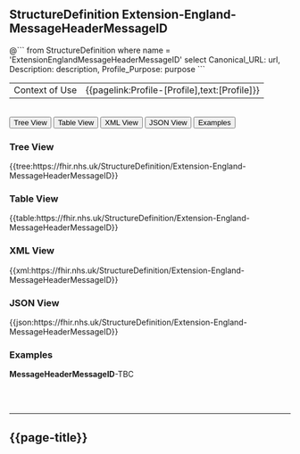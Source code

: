 ## StructureDefinition Extension-England-MessageHeaderMessageID

<div id="transpose">
@```
from
	StructureDefinition
where
	name = 'ExtensionEnglandMessageHeaderMessageID'
select
	Canonical_URL: url,
	Description: description,
	Profile_Purpose: purpose
```

<table id="addToTranspose">
<tr><td>Context of Use</td>
<td>{{pagelink:Profile-[Profile],text:[Profile]}}</td>
</tr>
</table>

</div>
<br>

<div class="tab">
 <button class="tablinks active" onclick="openTab(event, 'Tree View')">Tree View</button>
   <button class="tablinks" onclick="openTab(event, 'Table View')">Table View</button>
   <button class="tablinks" onclick="openTab(event, 'XML View')">XML View</button>
   <button class="tablinks" onclick="openTab(event, 'JSON View')">JSON View</button>
  <button class="tablinks" onclick="openTab(event, 'Examples')">Examples</button>
</div>

<div id="Tree View" class="tabcontent" style="display:block">
  <h3>Tree View</h3>
{{tree:https://fhir.nhs.uk/StructureDefinition/Extension-England-MessageHeaderMessageID}}
</div>
<div id="Table View" class="tabcontent">
  <h3>Table View</h3>
{{table:https://fhir.nhs.uk/StructureDefinition/Extension-England-MessageHeaderMessageID}}
</div>
<div id="XML View" class="tabcontent">
  <h3>XML View</h3>
{{xml:https://fhir.nhs.uk/StructureDefinition/Extension-England-MessageHeaderMessageID}}
</div>
<div id="JSON View" class="tabcontent">
  <h3>JSON View</h3>
{{json:https://fhir.nhs.uk/StructureDefinition/Extension-England-MessageHeaderMessageID}}
</div>

<div id="Examples" class="tabcontent">
  <h3>Examples</h3>
<b>MessageHeaderMessageID</b>-TBC</br>

<br><br>
</div>


---
## {{page-title}}       